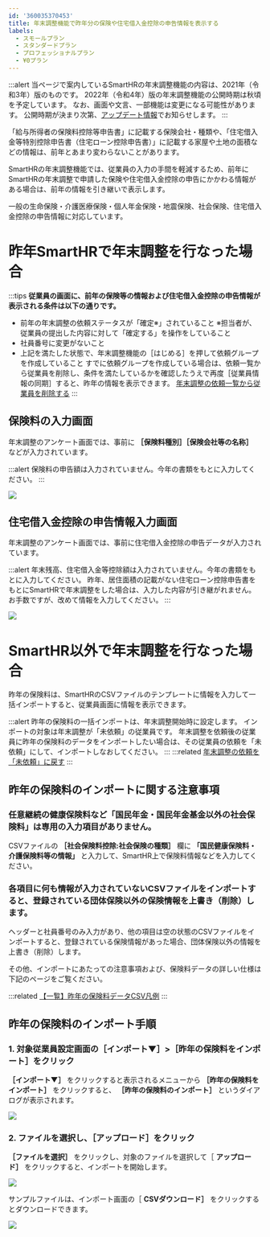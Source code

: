 ```yaml
---
id: '360035370453'
title: 年末調整機能で昨年分の保険や住宅借入金控除の申告情報を表示する
labels:
  - スモールプラン
  - スタンダードプラン
  - プロフェッショナルプラン
  - ¥0プラン
---
```

:::alert
当ページで案内しているSmartHRの年末調整機能の内容は、2021年（令和3年）版のものです。
2022年（令和4年）版の年末調整機能の公開時期は秋頃を予定しています。
なお、画面や文言、一部機能は変更になる可能性があります。
公開時期が決まり次第、[アップデート情報](https://smarthr.jp/update)でお知らせします。
:::

「給与所得者の保険料控除等申告書」に記載する保険会社・種類や、「住宅借入金等特別控除申告書（住宅ローン控除申告書）」に記載する家屋や土地の面積などの情報は、前年とあまり変わらないことがあります。

SmartHRの年末調整機能では、従業員の入力の手間を軽減するため、前年にSmartHRの年末調整で申請した保険や住宅借入金控除の申告にかかわる情報がある場合は、前年の情報を引き継いで表示します。

一般の生命保険・介護医療保険・個人年金保険・地震保険、社会保険、住宅借入金控除の申告情報に対応しています。

# 昨年SmartHRで年末調整を行なった場合

:::tips
**従業員の画面に、前年の保険等の情報および住宅借入金控除の申告情報が表示される条件は以下の通りです。**
- 前年の年末調整の依頼ステータスが「確定※」されていること
    ※担当者が、従業員の提出した内容に対して「確定する」を操作をしていること
- 社員番号に変更がないこと
- 上記を満たした状態で、年末調整機能の［はじめる］を押して依頼グループを作成していること
すでに依頼グループを作成している場合は、依頼一覧から従業員を削除し、条件を満たしているかを確認したうえで再度［従業員情報の同期］すると、昨年の情報を表示できます。
[年末調整の依頼一覧から従業員を削除する](https://knowledge.smarthr.jp/hc/ja/articles/360035370413)
:::

## 保険料の入力画面

年末調整のアンケート画面では、事前に **［保険料種別］［保険会社等の名称］** などが入力されています。

:::alert
保険料の申告額は入力されていません。今年の書類をもとに入力してください。
:::

![](./_______SmartHR____________-2.png)

## 住宅借入金控除の申告情報入力画面

年末調整のアンケート画面では、事前に住宅借入金控除の申告データが入力されています。

:::alert
年末残高、住宅借入金等控除額は入力されていません。今年の書類をもとに入力してください。
昨年、居住面積の記載がない住宅ローン控除申告書をもとにSmartHRで年末調整をした場合は、入力した内容が引き継がれません。お手数ですが、改めて情報を入力してください。
:::

![](./00________SmartHR____________.png)

# SmartHR以外で年末調整を行なった場合

昨年の保険料は、SmartHRのCSVファイルのテンプレートに情報を入力して一括インポートすると、従業員画面に情報を表示できます。

:::alert
昨年の保険料の一括インポートは、年末調整開始時に設定します。
インポートの対象は年末調整が「未依頼」の従業員です。
年末調整を依頼後の従業員に昨年の保険料のデータをインポートしたい場合は、その従業員の依頼を「未依頼」にして、インポートしなおしてください。
:::
:::related
[年末調整の依頼を「未依頼」に戻す](https://knowledge.smarthr.jp/hc/ja/articles/360034870774)
:::

## 昨年の保険料のインポートに関する注意事項

### 任意継続の健康保険料など「国民年金・国民年金基金以外の社会保険料」は専用の入力項目がありません。

CSVファイルの **［社会保険料控除:社会保険の種類］** 欄に **「国民健康保険料・介護保険料等の情報」** と入力して、SmartHR上で保険料情報などを入力してください。

### 各項目に何も情報が入力されていないCSVファイルをインポートすると、登録されている団体保険以外の保険情報を上書き（削除）します。

ヘッダーと社員番号のみ入力があり、他の項目は空の状態のCSVファイルをインポートすると、登録されている保険情報があった場合、団体保険以外の情報を上書き（削除）します。

その他、インポートにあたっての注意事項および、保険料データの詳しい仕様は下記のページをご覧ください。

:::related
[【一覧】昨年の保険料データCSV凡例](https://knowledge.smarthr.jp/hc/ja/articles/360035370113)
:::

## 昨年の保険料のインポート手順

### 1\. 対象従業員設定画面の［インポート▼］>［昨年の保険料をインポート］をクリック

 **［インポート▼］** をクリックすると表示されるメニューから **［昨年の保険料をインポート］** をクリックすると、 **［昨年の保険料のインポート］** というダイアログが表示されます。

![](./_______SmartHR__________________________________________________Slack______________________SmartHR___2__________.png)

### 2\. ファイルを選択し、［アップロード］をクリック

 **［ファイルを選択］** をクリックし、対象のファイルを選択して［ **アップロード］** をクリックすると、インポートを開始します。

![](./01________SmartHR____________.png)

サンプルファイルは、インポート画面の［ **CSVダウンロード］** をクリックするとダウンロードできます。

![](./02________SmartHR____________.png)
